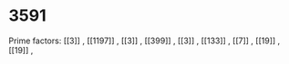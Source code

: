 # 3591

Prime factors: [[3]] , [[1197]] , [[3]] , [[399]] , [[3]] , [[133]] , [[7]] , [[19]] , [[19]] , 